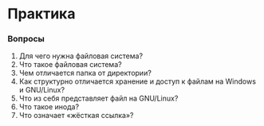 # Практика

### Вопросы

1. Для чего нужна файловая система?
2. Что такое файловая система?
3. Чем отличается папка от директории?
4. Как структурно отличается хранение и доступ к файлам на Windows и GNU/Linux?
5. Что из себя представляет файл на GNU/Linux?
6. Что такое инода?
7. Что означает «жёсткая ссылка»?
